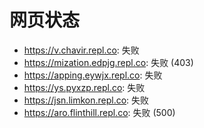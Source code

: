 # 网页状态
- https://v.chavir.repl.co: 失败
- https://mization.edpjg.repl.co: 失败 (403)
- https://apping.eywjx.repl.co: 失败
- https://ys.pyxzp.repl.co: 失败
- https://jsn.limkon.repl.co: 失败
- https://aro.flinthill.repl.co: 失败 (500)
